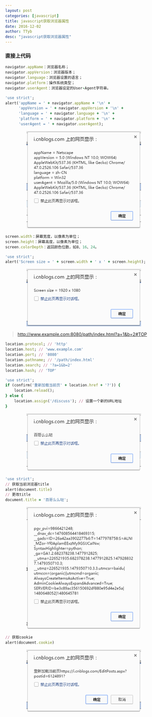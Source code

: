 ```yaml
---
layout: post
categories: [javascript]
title: javascript获取浏览器属性
date: 2016-12-02
author: TTyb
desc: "javascript获取浏览器属性"
---
```


### 直接上代码

~~~ruby
navigator.appName：浏览器名称；
navigator.appVersion：浏览器版本；
navigator.language：浏览器设置的语言；
navigator.platform：操作系统类型；
navigator.userAgent：浏览器设定的User-Agent字符串。
~~~


~~~ruby
'use strict';
alert('appName = ' + navigator.appName + '\n' +
      'appVersion = ' + navigator.appVersion + '\n' +
      'language = ' + navigator.language + '\n' +
      'platform = ' + navigator.platform + '\n' +
      'userAgent = ' + navigator.userAgent);
~~~

<p style="text-align:center"><img src="/static/postimage/javascrip/property/996148-20161202110902693-762272230.png" class="img-responsive"/></p>


~~~ruby
screen.width：屏幕宽度，以像素为单位；
screen.height：屏幕高度，以像素为单位；
screen.colorDepth：返回颜色位数，如8、16、24。
~~~


~~~ruby
'use strict';
alert('Screen size = ' + screen.width + ' x ' + screen.height);
~~~

<p style="text-align:center"><img src="/static/postimage/javascrip/property/996148-20161202110927756-2075154505.png" class="img-responsive"/></p>

>http://www.example.com:8080/path/index.html?a=1&b=2#TOP


~~~ruby
location.protocol; // 'http'
location.host; // 'www.example.com'
location.port; // '8080'
location.pathname; // '/path/index.html'
location.search; // '?a=1&b=2'
location.hash; // 'TOP'
~~~


~~~ruby
'use strict';
if (confirm('重新加载当前页' + location.href + '?')) {
    location.reload();
} else {
    location.assign('/discuss'); // 设置一个新的URL地址
}
~~~


<p style="text-align:center"><img src="/static/postimage/javascrip/property/996148-20161202111100349-925986790.png" class="img-responsive"/></p>


~~~ruby
'use strict';
// 获取当前浏览器title
alert(document.title)
// 更改title
document.title = '百哥么么哒';
~~~


<p style="text-align:center"><img src="/static/postimage/javascrip/property/996148-20161202111116865-458313086.png" class="img-responsive"/></p>


~~~ruby
// 获取cookie
alert(document.cookie)
~~~

<p style="text-align:center"><img src="/static/postimage/javascrip/property/996148-20161202111153037-22700067.png" class="img-responsive"/></p>

